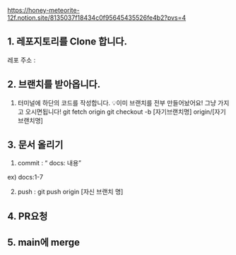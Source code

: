 https://honey-meteorite-12f.notion.site/8135037f18434c0f95645435526fe4b2?pvs=4

## 1.  레포지토리를 Clone 합니다.
레포 주소 : 

## 2.  브랜치를 받아옵니다.
1) 터미널에 하단의 코드를 작성합니다.
💡이미 브랜치를 전부 만들어놨어요! 그냥 가지고 오시면됩니다!
git fetch origin
git checkout -b [자기브랜치명] origin/[자기브랜치명]
## 3.  문서 올리기

1) commit : “ docs: 내용”

ex) docs:1-7

2) push : git push origin [자신 브랜치 명]
## 4. PR요청
## 5. main에 merge
